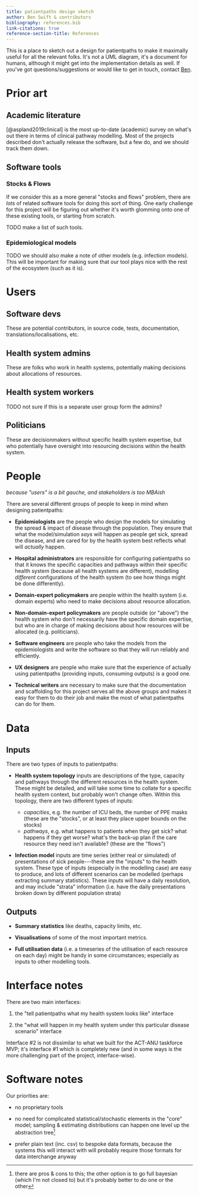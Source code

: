 ```yaml
---
title: patientpaths design sketch
author: Ben Swift & contributors
bibliography: references.bib
link-citations: true
reference-section-title: References
---
```


This is a place to sketch out a design for patientpaths to make it maximally
useful for all the relevant folks. It's not a UML diagram, it's a document for
humans, although it might get into the implementation details as well. If you've
got questions/suggestions or would like to get in touch, contact
[Ben](mailto:ben.swift@anu.edu.au).

# Prior art

## Academic literature

[@aspland2019clinical] is the most up-to-date (academic) survey on what's out
there in terms of clinical pathway modelling. Most of the projects described
don't actually release the software, but a few do, and we should track them
down.

## Software tools

### Stocks & Flows

If we consider this as a more general "stocks and flows" problem, there are
_lots_ of related software tools for doing this sort of thing. One early
challenge for this project will be figuring out whether it's worth glomming onto
one of these existing tools, or starting from scratch.

TODO make a list of such tools.

### Epidemiological models

TODO we should also make a note of other models (e.g. infection models). This
will be important for making sure that our tool plays nice with the rest of the
ecosystem (such as it is).

# Users

## Software devs

These are potential contributors, in source code, tests, documentation,
translations/localisations, etc.

## Health system admins

These are folks who work in health systems, potentially making decisions about
allocations of resources.

## Health system workers

TODO not sure if this is a separate user group form the admins?

## Politicians

These are decisionmakers without specific health system expertise, but who
potentially have oversight into resourcing decisions within the health system.

# People

_because "users" is a bit gauche, and stakeholders is too MBAish_

There are several different groups of people to keep in mind when designing patientpaths:

- **Epidemiologists** are the people who design the models for simulating the
  spread & impact of disease through the population. They ensure that what the
  model/simulation _says_ will happen as people get sick, spread the disease,
  and are cared for by the health system best reflects what will _actually_
  happen.

- **Hospital administrators** are responsible for configuring patientpaths so
  that it knows the specific capacities and pathways within their specific
  health system (because all health systems are different), modelling
  _different_ configurations of the health system (to see how things might be
  done differently).

- **Domain-expert policymakers** are people within the health system (i.e.
  domain experts) who need to make decisions about resource allocation.

- **Non-domain-expert policymakers** are people outside (or "above") the health
  system who don't necessarily have the specific domain expertise, but who are
  in charge of making decisions about how resources will be allocated (e.g.
  politicians).

- **Software engineers** are people who take the models from the epidemiologists
  and write the software so that they will run reliably and efficiently.

- **UX designers** are people who make sure that the experience of actually
  using patientpaths (providing inputs, consuming outputs) is a good one.

- **Technical writers** are necessary to make sure that the documentation and
  scaffolding for this project serves all the above groups and makes it easy for
  them to do their job and make the most of what patientpaths can do for them.

# Data

## Inputs

There are two types of inputs to patientpaths:

- **Health system topology** inputs are descriptions of the type, capacity and
  pathways through the different resources in the health system. These might be
  detailed, and will take some time to collate for a specific health system
  context, but probably won't change often. Within this topology, there are two
  different types of inputs:
  - _capacities_, e.g. the number of ICU beds, the number of PPE masks (these
    are the "stocks", or at least they place upper bounds on the stocks)
  - _pathways_, e.g. what happens to patients when they get sick? what happens if
    they get worse? what's the back-up plan if the care resource they need isn't
    available? (these are the "flows")

- **Infection model** inputs are time series (either real or simulated) of
  presentations of sick people---these are the "inputs" to the health system.
  These type of inputs (especially in the modelling case) are easy to produce,
  and lots of different scenarios can be modelled (perhaps extracting summary
  statistics). These inputs will have a daily resolution, and may include
  "strata" information (i.e. have the daily presentations broken down by
  different population strata)

## Outputs

- **Summary statistics** like deaths, capacity limits, etc.

- **Visualisations** of some of the most important metrics.

- **Full utilisation data** (i.e. a timeseries of the utilisation of each
  resource on each day) might be handy in some circumstances; especially as
  inputs to other modelling tools.

# Interface notes

There are two main interfaces:

1. the "tell patientpaths what my health system looks like" interface

2. the "what will happen in my health system under this particular disease
   scenario" interface

Interface #2 is not dissimilar to what we built for the ACT-ANU taskforce MVP;
it's interface #1 which is completely new (and in some ways is the more
challenging part of the project, interface-wise).

# Software notes

Our priorities are:

- no proprietary tools

- no need for complicated statistical/stochastic elements in the "core" model;
  sampling & estimating distributions can happen one level up the abstraction
  tree[^stochastic]

- prefer plain text (inc. csv) to bespoke data formats, because the systems this
  will interact with will probably require those formats for data interchange
  anyway
  
[^stochastic]:
    there are pros & cons to this; the other option is to go full bayesian
    (which I'm not closed to) but it's probably better to do one or the other
